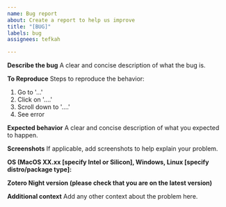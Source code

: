 ```yaml
---
name: Bug report
about: Create a report to help us improve
title: "[BUG]"
labels: bug
assignees: tefkah

---
```


**Describe the bug**
A clear and concise description of what the bug is.

**To Reproduce**
Steps to reproduce the behavior:
1. Go to '...'
2. Click on '....'
3. Scroll down to '....'
4. See error

**Expected behavior**
A clear and concise description of what you expected to happen.

**Screenshots**
If applicable, add screenshots to help explain your problem.

**OS (MacOS XX.xx [specify Intel or Silicon], Windows, Linux [specify distro/package type]:**

**Zotero Night version (please check that you are on the latest version)**

**Additional context**
Add any other context about the problem here.
